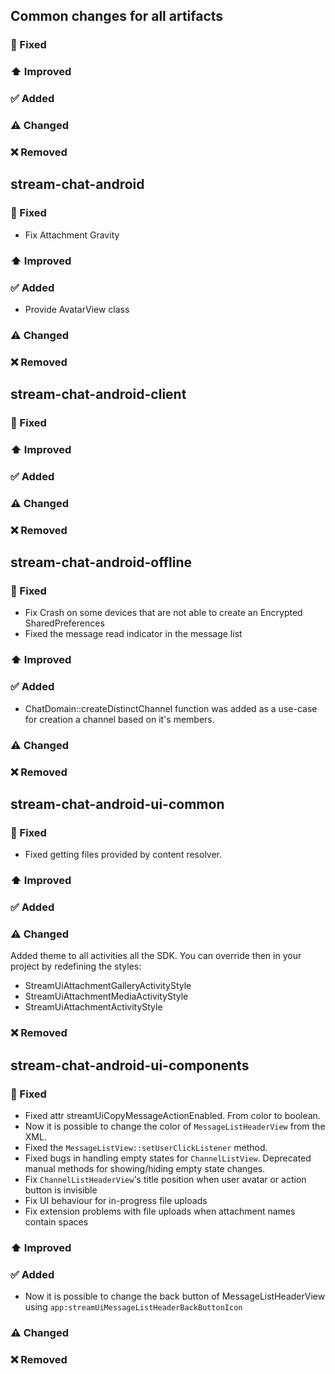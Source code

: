 ## Common changes for all artifacts
### 🐞 Fixed

### ⬆️ Improved

### ✅ Added

### ⚠️ Changed

### ❌ Removed


## stream-chat-android
### 🐞 Fixed
- Fix Attachment Gravity

### ⬆️ Improved

### ✅ Added
- Provide AvatarView class

### ⚠️ Changed

### ❌ Removed


## stream-chat-android-client
### 🐞 Fixed

### ⬆️ Improved

### ✅ Added

### ⚠️ Changed

### ❌ Removed

## stream-chat-android-offline
### 🐞 Fixed
- Fix Crash on some devices that are not able to create an Encrypted SharedPreferences
- Fixed the message read indicator in the message list
### ⬆️ Improved

### ✅ Added
- ChatDomain::createDistinctChannel function was added as a use-case for creation a channel based on it's members.

### ⚠️ Changed

### ❌ Removed


## stream-chat-android-ui-common
### 🐞 Fixed
- Fixed getting files provided by content resolver.

### ⬆️ Improved

### ✅ Added

### ⚠️ Changed
Added theme to all activities all the SDK. You can override then in your project by redefining the styles:
- StreamUiAttachmentGalleryActivityStyle
- StreamUiAttachmentMediaActivityStyle
- StreamUiAttachmentActivityStyle

### ❌ Removed


## stream-chat-android-ui-components
### 🐞 Fixed
- Fixed attr streamUiCopyMessageActionEnabled. From color to boolean.
- Now it is possible to change the color of `MessageListHeaderView` from the XML.
- Fixed the `MessageListView::setUserClickListener` method.
- Fixed bugs in handling empty states for `ChannelListView`. Deprecated manual methods for showing/hiding empty state changes.
- Fix `ChannelListHeaderView`'s title position when user avatar or action button is invisible
- Fix UI behaviour for in-progress file uploads
- Fix extension problems with file uploads when attachment names contain spaces

### ⬆️ Improved

### ✅ Added
- Now it is possible to change the back button of MessageListHeaderView using `app:streamUiMessageListHeaderBackButtonIcon`
### ⚠️ Changed

### ❌ Removed
